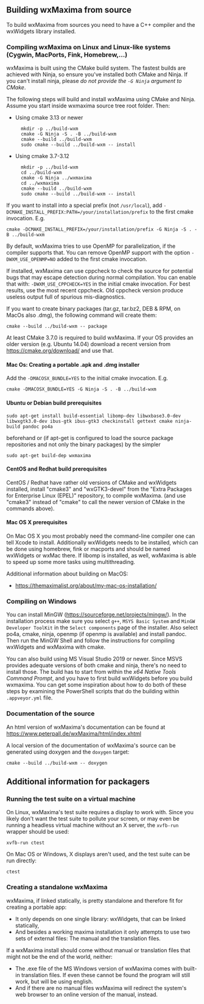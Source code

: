 Building wxMaxima from source
-----------------------------

To build wxMaxima from sources you need to have a C++ compiler and the
wxWidgets library installed.

### Compiling wxMaxima on Linux and Linux-like systems (Cygwin, MacPorts, Fink, Homebrew,...)

wxMaxima is built using the CMake build system. The fastest builds
are achieved with Ninja, so ensure you've installed both CMake and
Ninja. If you can't install ninja, please *do not provide the `-G Ninja`
argument to CMake*.

The following steps will build and install wxMaxima using CMake and Ninja.
Assume you start inside wxmaxima source tree root folder. Then:

- Using cmake 3.13 or newer

        mkdir -p ../build-wxm
        cmake -G Ninja -S . -B ../build-wxm
        cmake --build ../build-wxm
        sudo cmake --build ../build-wxm -- install
        
- Using cmake 3.7-3.12

        mkdir -p ../build-wxm
        cd ../build-wxm
        cmake -G Ninja ../wxmaxima
        cd ../wxmaxima
        cmake --build ../build-wxm
        sudo cmake --build ../build-wxm -- install

If you want to install into a special prefix (not `/usr/local`), add
`-DCMAKE_INSTALL_PREFIX:PATH=/your/installation/prefix` to the first
cmake invocation. E.g.

    cmake -DCMAKE_INSTALL_PREFIX=/your/installation/prefix -G Ninja -S . -B ../build-wxm

By default, wxMaxima tries to use OpenMP for parallelization, if the
compiler supports that. You can remove OpenMP support with the option
`-DWXM_USE_OPENMP=NO` added to the first cmake invocation.

If installed, wxMaxima can use cppcheck to check the source for potential
bugs that may escape detection during normal compilation. You can enable
that with: `-DWXM_USE_CPPCHECK=YES` in the initial cmake invocation. For
best results, use the most recent cppcheck. Old cppcheck version produce
useless output full of spurious mis-diagnostics. 

If you want to create binary packages (tar.gz, tar.bz2, DEB & RPM, on MacOs
also .dmg), the following command will create them:

    cmake --build ../build-wxm -- package

At least CMake 3.7.0 is required to build wxMaxima. If your OS provides
an older version (e.g. Ubuntu 14.04) download a recent version from
https://cmake.org/download/ and use that.

#### Mac Os: Creating a portable .apk and .dmg installer

Add the `-DMACOSX_BUNDLE=YES` to the initial cmake invocation. E.g.

    cmake -DMACOSX_BUNDLE=YES -G Ninja -S . -B ../build-wxm
    
#### Ubuntu or Debian build prerequisites

    sudo apt-get install build-essential libomp-dev libwxbase3.0-dev libwxgtk3.0-dev ibus-gtk ibus-gtk3 checkinstall gettext cmake ninja-build pandoc po4a

beforehand or (if apt-get is configured to load the source package
repositories and not only the binary packages) by the simpler

    sudo apt-get build-dep wxmaxima

#### CentOS and Redhat build prerequisites

CentOS / Redhat have rather old versions of CMake and wxWidgets installed,
install "cmake3" and "wxGTK3-devel" from the "Extra Packages for Enterprise Linux (EPEL)"
repository, to compile wxMaxima. (and use "cmake3" instead of "cmake" to call
the newer version of CMake in the commands above).

#### Mac OS X prerequisites

On Mac OS X you most probably need the command-line compiler one can tell 
Xcode to install. Additionally wxWidgets needs to be installed, which can
be done using homebrew, fink or macports and should be named wxWidgets or
wxMac there. If libomp is installed, as well, wxMaxima is able to speed
up some more tasks using multithreading.

Additional information about building on MacOS:

- https://themaximalist.org/about/my-mac-os-installation/


### Compiling on Windows

You can install MinGW (https://sourceforge.net/projects/mingw/). In
the installation process make sure you select `g++`, `MSYS Basic
System` and `MinGW Developer ToolKit` in the `Select components` page
of the installer. Also select po4a, cmake, ninja, openmp (if openmp is 
available) and install pandoc.
Then run the MinGW Shell and follow the instructions for compiling
wxWidgets and wxMaxima with cmake.

You can also build using MS Visual Studio 2019 or newer. Since MSVS
provides adequate versions of both cmake and ninja, there's no need
to install those. The build has to start from within the  *x64 Native
Tools Command Prompt*, and you have to first build wxWidgets before
you build wxmaxima. You can get some inspiration about how to do both
of these steps by examining the PowerShell scripts that do the building
within `.appveyor.yml` file.

### Documentation of the source

An html version of wxMaxima's documentation can be found at
https://www.peterpall.de/wxMaxima/html/index.xhtml

A local version of the documentation of wxMaxima's source can be
generated using doxygen and the `doxygen` target:

    cmake --build ../build-wxm -- doxygen


Additional information for packagers
------------------------------------

### Running the test suite on a virtual machine

On Linux, wxMaxima's test suite requires a display to work with.
Since you likely don't want the test suite to pollute your screen,
or may even be running a headless virtual machine without an X server,
the `xvfb-run` wrapper should be used:

    xvfb-run ctest

On Mac OS or Windows, X displays aren't used, and the test suite can be
run directly:

    ctest

### Creating a standalone wxMaxima

wxMaxima, if linked statically, is pretty standalone and therefore fit for
creating a portable app:

 * It only depends on one single library: wxWidgets, that can be linked
   statically,
 * And besides a working maxima installation it only attempts to use two
   sets of external files: The manual and the translation files.

If a wxMaxima install should come without manual or translation files that
might not be the end of the world, neither:
   
 * The .exe file of the MS Windows version of wxMaxima comes with built-in
   translation files. If even these cannot be found the program will still
   work, but will be using  english.
 * And if there are no manual files wxMaxima will redirect the system's web 
   browser to an online version of the manual, instead.
 
